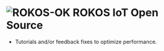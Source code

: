 ![ROKOS-OK](http://i.imgur.com/WHN1JGF.png)
ROKOS IoT Open Source
=========================== 
* Tutorials and/or feedback fixes to optimize performance.